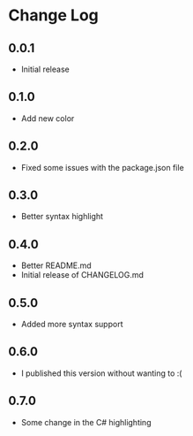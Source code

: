 # Change Log

## 0.0.1

- Initial release


## 0.1.0

- Add new color


## 0.2.0

- Fixed some issues with the package.json file


## 0.3.0

- Better syntax highlight


## 0.4.0

- Better README.md
- Initial release of CHANGELOG.md


## 0.5.0

- Added more syntax support


## 0.6.0

- I published this version without wanting to :(


## 0.7.0

- Some change in the C# highlighting
